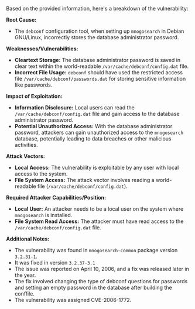 Based on the provided information, here's a breakdown of the vulnerability:

**Root Cause:**
- The `debconf` configuration tool, when setting up `mnogosearch` in Debian GNU/Linux, incorrectly stores the database administrator password.

**Weaknesses/Vulnerabilities:**
- **Cleartext Storage:** The database administrator password is saved in clear text within the world-readable `/var/cache/debconf/config.dat` file.
- **Incorrect File Usage:** `debconf` should have used the restricted access file `/var/cache/debconf/passwords.dat` for storing sensitive information like passwords.

**Impact of Exploitation:**
- **Information Disclosure:** Local users can read the `/var/cache/debconf/config.dat` file and gain access to the database administrator password.
- **Potential Unauthorized Access:** With the database administrator password, attackers can gain unauthorized access to the `mnogosearch` database, potentially leading to data breaches or other malicious activities.

**Attack Vectors:**
- **Local Access:** The vulnerability is exploitable by any user with local access to the system.
- **File System Access:** The attack vector involves reading a world-readable file (`/var/cache/debconf/config.dat`).

**Required Attacker Capabilities/Position:**
- **Local User:** An attacker needs to be a local user on the system where `mnogosearch` is installed.
- **File System Read Access:** The attacker must have read access to the `/var/cache/debconf/config.dat` file.

**Additional Notes:**
- The vulnerability was found in `mnogosearch-common` package version `3.2.31-1`.
- It was fixed in version `3.2.37-3.1`
- The issue was reported on April 10, 2006, and a fix was released later in the year.
- The fix involved changing the type of debconf questions for passwords and setting an empty password in the database after building the conffile.
- The vulnerability was assigned CVE-2006-1772.